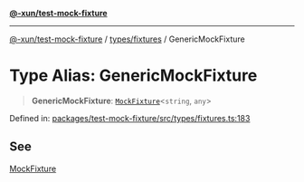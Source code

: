 [**@-xun/test-mock-fixture**](../../../README.md)

***

[@-xun/test-mock-fixture](../../../README.md) / [types/fixtures](../README.md) / GenericMockFixture

# Type Alias: GenericMockFixture

> **GenericMockFixture**: [`MockFixture`](MockFixture.md)\<`string`, `any`\>

Defined in: [packages/test-mock-fixture/src/types/fixtures.ts:183](https://github.com/Xunnamius/test-utils/blob/fbb0e2e25a6b2830b1b2ac319e054df42247cc53/packages/test-mock-fixture/src/types/fixtures.ts#L183)

## See

[MockFixture](MockFixture.md)
